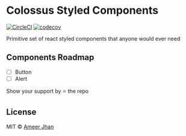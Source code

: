 # Colossus Styled Components

[![CircleCI](https://circleci.com/gh/ameerthehacker/colossus/tree/master.svg?style=shield)](https://circleci.com/gh/ameerthehacker/colossus/tree/master)
[![codecov](https://codecov.io/gh/ameerthehacker/colossus/branch/master/graph/badge.svg)](https://codecov.io/gh/ameerthehacker/colossus)

Primitive set of react styled components that anyone would ever need

## Components Roadmap

- [ ] Button
- [ ] Alert

Show your support by :star: the repo

## License

MIT © [Ameer Jhan](mailto:ameerjhanprof@gmail.com)
